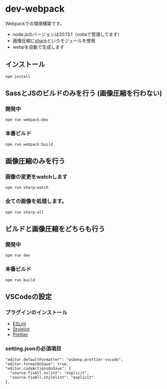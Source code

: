 # dev-webpack
Webpackでの環境構築です。
- node.jsのバージョンは20.13.1（voltaで管理してます）
- 画像圧縮に[sharp](https://sharp.pixelplumbing.com/)というモジュールを使用
- webpを自動で生成します
## インストール
```
npm install
```
## SassとJSのビルドのみを行う (画像圧縮を行わない)
### 開発中
```
npm run webpack:dev
```
### 本番ビルド
```
npm run webpack:build
```
## 画像圧縮のみを行う
### 画像の変更をwatchします
```
npm run sharp:watch
```
### 全ての画像を処理します。
```
npm run sharp:all
```
## ビルドと画像圧縮をどちらも行う
### 開発中
```
npm run dev
```
### 本番ビルド
```
npm run build
```
## VSCodeの設定
### プラグインのインストール
- [ESLint](https://marketplace.visualstudio.com/items?itemName=dbaeumer.vscode-eslint)
- [Stylelint](https://marketplace.visualstudio.com/items?itemName=stylelint.vscode-stylelint)
- [Prettier](https://marketplace.visualstudio.com/items?itemName=esbenp.prettier-vscode)
### setting.jsonの必須項目
```
"editor.defaultFormatter": "esbenp.prettier-vscode",
"editor.formatOnSave": true,
"editor.codeActionsOnSave": {
  "source.fixAll.eslint": "explicit",
  "source.fixAll.stylelint": "explicit"
},
```
